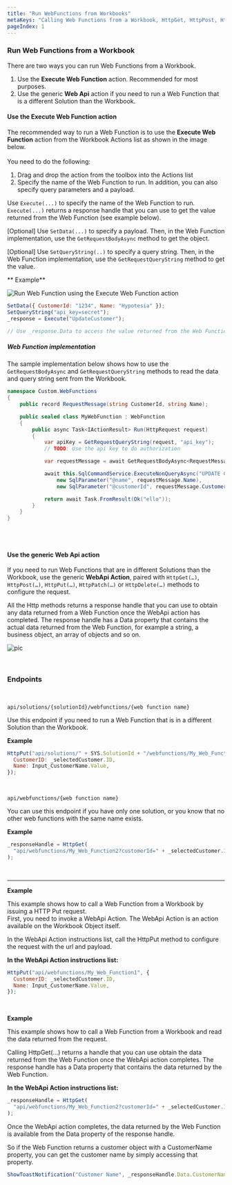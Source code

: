 ```yaml
---
title: "Run WebFunctions from Workbooks"
metaKeys: "Calling Web Functions from a Workbook, HttpGet, HttpPost, HttpPut, HttpPatch, HttpDelete, methods, WebApi action "
pageIndex: 1
---
```


### Run Web Functions from a Workbook

There are two ways you can run Web Functions from a Workbook.

1. Use the **Execute Web Function** action. Recommended for most purposes.
2. Use the generic **Web Api** action if you need to run a Web Function that is a different Solution than the Workbook.

#### Use the Execute Web Function action

The recommended way to run a Web Function is to use the **Execute Web Function** action from the Workbook Actions list as shown in the image below.  
<br/>
You need to do the following:

1. Drag and drop the action from the toolbox into the Actions list
2. Specify the name of the Web Function to run. In addition, you can also specify query parameters and a payload.

Use `Execute(...)` to specify the name of the Web Function to run. `Execute(...)` returns a response handle that you can use to get the value returned from the Web Function (see example below).

[Optional] Use `SetData(...)` to specify a payload. Then, in the Web Function implementation, use the `GetRequestBodyAsync` method to get the object.

[Optional] Use `SetQueryString(..)` to specify a query string. Then, in the Web Function implementation, use the `GetRequestQueryString` method to get the value.
<br/>

** Example**

![Run Web Function using the Execute Web Function action](https://profitbasedocs.blob.core.windows.net/images/Run_WebFunction_From_Workbook.png)

```javascript
SetData({ CustomerId: "1234", Name: "Hypotesia" });
SetQueryString("api_key=secret");
_response = Execute("UpdateCustomer");

// Use _response.Data to access the value returned from the Web Function in subsequent Workbook component actions.
```

##### Web Function implementation

The sample implementation below shows how to use the `GetRequestBodyAsync` and `GetRequestQueryString` methods to read the data and query string sent from the Workbook.

```csharp
namespace Custom.WebFunctions
{
    public record RequestMessage(string CustomerId, string Name);

    public sealed class MyWebFunction : WebFunction
    {
        public async Task<IActionResult> Run(HttpRequest request)
        {
            var apiKey = GetRequestQueryString(request, "api_key");
            // TODO: Use the api key to do authorization

        	var requestMessage = await GetRequestBodyAsync<RequestMessage>(request);

        	await this.SqlCommandService.ExecuteNonQueryAsync("UPDATE Customers SET Name = @name WHERE CustomerID = @customerId",
        		new SqlParameter("@name", requestMessage.Name),
        		new SqlParameter("@customerId", requestMessage.CustomerId));

            return await Task.FromResult(Ok("ello"));
        }
    }
}

```

<br/>
<br/>

#### Use the generic Web Api action

If you need to run Web Functions that are in different Solutions than the Workbook, use the generic **WebApi Action**, paired with `HttpGet(…)`, `HttpPost(…)`, `HttpPut(…)`, `HttpPatch(…)` or `HttpDelete(…)` methods to configure the request.

All the Http methods returns a response handle that you can use to obtain any data returned from a Web Function once the WebApi action has completed. The response handle has a Data property that contains the actual data returned from the Web Function, for example a string, a business object, an array of objects and so on.

![pic](https://profitbasedocs.blob.core.windows.net/images/api.png)

<br/>

### Endpoints

<br/>

`api/solutions/{solutionId}/webfunctions/{web function name}`

Use this endpoint if you need to run a Web Function that is in a different Solution than the Workbook.

**Example**

```javascript
HttpPut("api/solutions/" + SYS.SolutionId + "/webfunctions/My_Web_Function1", {
  CustomerID: _selectedCustomer.ID,
  Name: Input_CustomerName.Value,
});
```

<br/>

`api/webfunctions/{web function name}`

You can use this endpoint if you have only one solution, or you know that no other web functions with the same name exists.

**Example**

```javascript
_responseHandle = HttpGet(
  "api/webfunctions/My_Web_Function2?customerId=" + _selectedCustomer.ID
);
```

<br/>

---

**Example**

This example shows how to call a Web Function from a Workbook by issuing a HTTP Put request.  
First, you need to invoke a WebApi Action. The WebApi Action is an action available on the Workbook Object itself.

In the WebApi Action instructions list, call the HttpPut method to configure the request with the url and payload.

**In the WebApi Action instructions list:**

```javascript
HttpPut("api/webfunctions/My_Web_Function1", {
  CustomerID: _selectedCustomer.ID,
  Name: Input_CustomerName.Value,
});
```

<br/>

**Example**

This example shows how to call a Web Function from a Workbook and read the data returned from the request.

Calling HttpGet(…) returns a handle that you can use obtain the data returned from the Web Function once the WebApi action completes. The response handle has a Data property that contains the data returned by the Web Function.

**In the WebApi Action instructions list:**

```javascript
_responseHandle = HttpGet(
  "api/webfunctions/My_Web_Function2?customerId=" + _selectedCustomer.ID
);
```

Once the WebApi action completes, the data returned by the Web Function is available from the Data property of the response handle.

So if the Web Function returns a customer object with a CustomerName property, you can get the customer name by simply accessing that property.

```javascript
ShowToastNotification("Customer Name", _responseHandle.Data.CustomerName);
```
